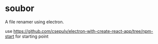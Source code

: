 # soubor
A file renamer using electron.

use https://github.com/csepulv/electron-with-create-react-app/tree/npm-start for starting point
